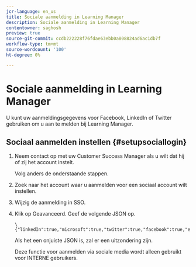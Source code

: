 ```yaml
---
jcr-language: en_us
title: Sociale aanmelding in Learning Manager
description: Sociale aanmelding in Learning Manager
contentowner: saghosh
preview: true
source-git-commit: ccdb222228f76fdae63ebb0a808824ad6ac1db7f
workflow-type: tm+mt
source-wordcount: '100'
ht-degree: 0%

---
```




# Sociale aanmelding in Learning Manager

U kunt uw aanmeldingsgegevens voor Facebook, LinkedIn of Twitter gebruiken om u aan te melden bij Learning Manager.

## Sociaal aanmelden instellen {#setupsociallogin}

1. Neem contact op met uw Customer Success Manager als u wilt dat hij of zij het account instelt.

   Volg anders de onderstaande stappen.

1. Zoek naar het account waar u aanmelden voor een sociaal account wilt instellen.
1. Wijzig de aanmelding in SSO.
1. Klik op Geavanceerd. Geef de volgende JSON op.

   ```
   \{"linkedIn":true,"microsoft":true,"twitter":true,"facebook":true,"editingAllowed":true
   ```

   Als het een onjuiste JSON is, zal er een uitzondering zijn.

   Deze functie voor aanmelden via sociale media wordt alleen gebruikt voor INTERNE gebruikers.

